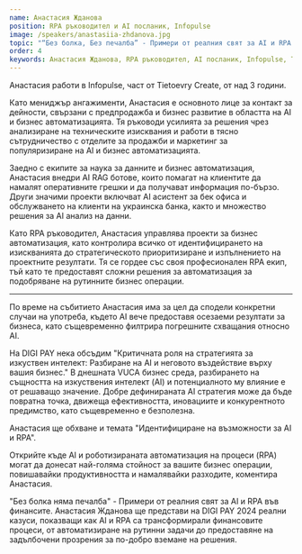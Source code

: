 ```yaml
---
name: Анастасия Жданова
position: RPA ръководител и AI посланик, Infopulse
image: /speakers/anastasiia-zhdanova.jpg
topic: "“Без болка, Без печалба” - Примери от реалния свят за AI и RPA във финансите"
order: 4
keywords: Анастасия Жданова, RPA ръководител, AI посланик, Infopulse, Tietoevry Create, Мениджър ангажименти, Бизнес автоматизация, Наука за данните, AI RAG ботове, AI асистент, AI анализ на данни, Украинска банка, DIGI PAY 2024, Стратегия за изкуствен интелект, VUCA бизнес среда, Роботизирана автоматизация на процеси (RPA), Финансови процеси, Автоматизация, Вземане на решения, Предпродажба, Бизнес развитие, Внедряване на решения, Оперативни грешки, Бек офис, Обслужване на клиенти, Управление на проекти, Ефективност, Иновации, Конкурентно предимство, Продуктивност, Намаляване на разходите, Казуси, Финансова индустрия
---
```


Анастасия работи в Infopulse, част от Tietoevry Create, от над 3 години.

Като мениджър ангажименти, Анастасия е основното лице за контакт за дейности, свързани с предпродажба и бизнес развитие в областта на AI и бизнес автоматизацията. Тя ръководи усилията за решения чрез анализиране на техническите изисквания и работи в тясно сътрудничество с отделите за продажби и маркетинг за популяризиране на AI и бизнес автоматизацията.

Заедно с екипите за наука за данните и бизнес автоматизация, Анастасия внедри AI RAG ботове, които помагат на клиентите да намалят оперативните грешки и да получават информация по-бързо. Други значими проекти включват AI асистент за бек офиса и обслужването на клиенти на украинска банка, както и множество решения за AI анализ на данни.

Като RPA ръководител, Анастасия управлява проекти за бизнес автоматизация, като контролира всичко от идентифицирането на изискванията до стратегическото приоритизиране и изпълнението на проектните резултати. Тя се гордее със своя професионален RPA екип, тъй като те предоставят сложни решения за автоматизация за подобряване на рутинните бизнес операции.

---

По време на събитието Анастасия има за цел да сподели конкретни случаи на употреба, където AI вече предоставя осезаеми резултати за бизнеса, като същевременно филтрира погрешните схващания относно AI.

На DIGI PAY нека обсъдим "Критичната роля на стратегията за изкуствен интелект: Разбиране на AI и неговото въздействие върху вашия бизнес." В днешната VUCA бизнес среда, разбирането на същността на изкуствения интелект (AI) и потенциалното му влияние е от решаващо значение. Добре дефинираната AI стратегия може да бъде повратна точка, движеща ефективността, иновациите и конкурентното предимство, като същевременно е безполезна.

Анастасия ще обхване и темата "Идентифициране на възможности за AI и RPA".

Открийте къде AI и роботизираната автоматизация на процеси (RPA) могат да донесат най-голяма стойност за вашите бизнес операции, повишавайки продуктивността и намалявайки разходите, коментира Анастасия.

"Без болка няма печалба" - Примери от реалния свят за AI и RPA във финансите. Анастасия Жданова ще представи на DIGI PAY 2024 реални казуси, показващи как AI и RPA са трансформирали финансовите процеси, от автоматизиране на рутинни задачи до предоставяне на задълбочени прозрения за по-добро вземане на решения.
